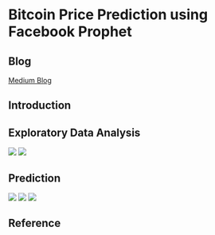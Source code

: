 # Bitcoin Price Prediction using Facebook Prophet

## Blog

[Medium Blog]()

## Introduction

## Exploratory Data Analysis

<img src = '../main/Data & Images/date vs price.png'>

<img src = '../main/Data & Images/violin.png'>

## Prediction

<img src = '../main/Data & Images/forecast.png'>

<img src = '../main/Data & Images/trend.png'>

<img src = '../main/Data & Images/evaluation.png'>
     
## Reference
